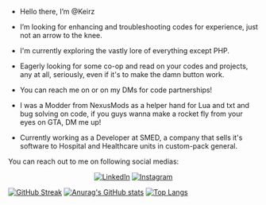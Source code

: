 - Hello there, I’m @Keirz

- I’m looking for enhancing and troubleshooting codes for experience, just not an arrow to the knee.

- I'm currently exploring the vastly lore of everything except PHP.

- Eagerly looking for some co-op and read on your codes and projects, any at all, seriously, even if it's to make the damn button work.

- You can reach me on  or on my DMs for code partnerships!

- I was a Modder from NexusMods as a helper hand for Lua and txt and bug solving on code, if you guys wanna make a rocket fly from your eyes on GTA, DM me up!

- Currently working as a Developer at SMED, a company that sells it's software to Hospital and Healthcare units in custom-pack general.


<p align="center"><p>You can reach out to me on following social medias:</p>
<p></p>
<p></p>
<div align="center">

<a href="https://www.linkedin.com/in/pedro-q-b068621b6"><img src="https://img.icons8.com/color/48/000000/linkedin.png" alt="LinkedIn"></a>
<a href="https://www.instagram.com/pkeroz/"><img src="https://img.icons8.com/color/48/000000/instagram-new--v1.png" alt="Instagram"></a>
</div>


[1]: https://www.instagram.com/pkeroz/
[2]: https://www.linkedin.com/in/pedro-q-b068621b6/


[![GitHub Streak](https://github-readme-streak-stats.herokuapp.com/?user=Keirz)](https://git.io/streak-stats)
[![Anurag's GitHub stats](https://github-readme-stats.vercel.app/api?username=Keirz)](https://github.com/anuraghazra/github-readme-stats)
[![Top Langs](https://github-readme-stats.vercel.app/api/top-langs/?username=anuraghazra&layout=compact)](https://github.com/anuraghazra/github-readme-stats)




